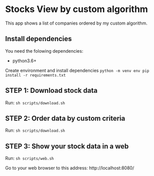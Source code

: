 # Stocks View by custom algorithm
This app shows a list of companies ordered by my custom algorithm.

## Install dependencies
You need the folowing dependencies:
- python3.6+

Create environment and install dependencies
``
python -m venv env
pip install -r requirements.txt
``

## STEP 1: Download stock data
Run:
``
sh scripts/download.sh
``

## STEP 2: Order data by custom criteria
Run:
``
sh scripts/download.sh
``

## STEP 3: Show your stock data in a web
Run:
``
sh scripts/web.sh
``

Go to your web browser to this address:
http://localhost:8080/
